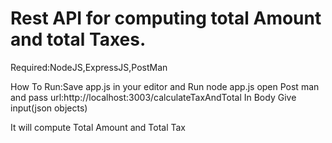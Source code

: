 # Rest API for computing total Amount and total Taxes.

Required:NodeJS,ExpressJS,PostMan

How To Run:Save app.js in your editor and Run node app.js
open Post man and pass url:http://localhost:3003/calculateTaxAndTotal
In Body Give input(json objects)

It will compute Total Amount and Total Tax
